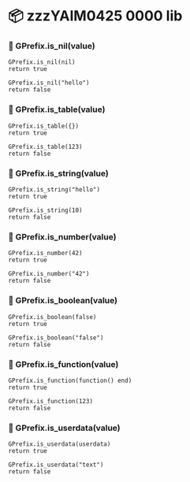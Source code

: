 # 📦 zzzYAIM0425 0000 lib

### 🔹 GPrefix.is_nil(value)
```
GPrefix.is_nil(nil)
return true

GPrefix.is_nil("hello")
return false
```

### 🔹 GPrefix.is_table(value)
```
GPrefix.is_table({})
return true

GPrefix.is_table(123)
return false
```

### 🔹 GPrefix.is_string(value)
```
GPrefix.is_string("hello")
return true

GPrefix.is_string(10)
return false
```

### 🔹 GPrefix.is_number(value)
```
GPrefix.is_number(42)
return true

GPrefix.is_number("42")
return false
```

### 🔹 GPrefix.is_boolean(value)
```
GPrefix.is_boolean(false)
return true

GPrefix.is_boolean("false")
return false
```

### 🔹 GPrefix.is_function(value)
```
GPrefix.is_function(function() end)
return true

GPrefix.is_function(123)
return false
```

### 🔹 GPrefix.is_userdata(value)
```
GPrefix.is_userdata(userdata)
return true

GPrefix.is_userdata("text")
return false
```
